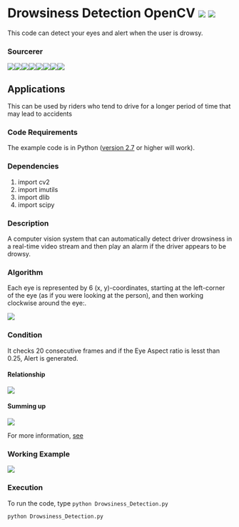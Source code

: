 # Drowsiness Detection OpenCV [![](https://img.shields.io/github/license/sourcerer-io/hall-of-fame.svg?colorB=ff0000)](https://github.com/akshaybahadur21/Drowsiness_Detection/blob/master/LICENSE.txt)  [![](https://img.shields.io/badge/Akshay-Bahadur-brightgreen.svg?colorB=ff0000)](https://akshaybahadur.com)
This code can detect your eyes and alert when the user is drowsy.

### Sourcerer
[![](https://sourcerer.io/fame/akshaybahadur21/akshaybahadur21/Drowsiness_Detection/images/0)](https://sourcerer.io/fame/akshaybahadur21/akshaybahadur21/Drowsiness_Detection/links/0)[![](https://sourcerer.io/fame/akshaybahadur21/akshaybahadur21/Drowsiness_Detection/images/1)](https://sourcerer.io/fame/akshaybahadur21/akshaybahadur21/Drowsiness_Detection/links/1)[![](https://sourcerer.io/fame/akshaybahadur21/akshaybahadur21/Drowsiness_Detection/images/2)](https://sourcerer.io/fame/akshaybahadur21/akshaybahadur21/Drowsiness_Detection/links/2)[![](https://sourcerer.io/fame/akshaybahadur21/akshaybahadur21/Drowsiness_Detection/images/3)](https://sourcerer.io/fame/akshaybahadur21/akshaybahadur21/Drowsiness_Detection/links/3)[![](https://sourcerer.io/fame/akshaybahadur21/akshaybahadur21/Drowsiness_Detection/images/4)](https://sourcerer.io/fame/akshaybahadur21/akshaybahadur21/Drowsiness_Detection/links/4)[![](https://sourcerer.io/fame/akshaybahadur21/akshaybahadur21/Drowsiness_Detection/images/5)](https://sourcerer.io/fame/akshaybahadur21/akshaybahadur21/Drowsiness_Detection/links/5)[![](https://sourcerer.io/fame/akshaybahadur21/akshaybahadur21/Drowsiness_Detection/images/6)](https://sourcerer.io/fame/akshaybahadur21/akshaybahadur21/Drowsiness_Detection/links/6)[![](https://sourcerer.io/fame/akshaybahadur21/akshaybahadur21/Drowsiness_Detection/images/7)](https://sourcerer.io/fame/akshaybahadur21/akshaybahadur21/Drowsiness_Detection/links/7)

## Applications
This can be used by riders who tend to drive for a longer period of time that may lead to accidents


### Code Requirements
The example code is in Python ([version 2.7](https://www.python.org/download/releases/2.7/) or higher will work). 

### Dependencies

1) import cv2
2) import imutils
3) import dlib
4) import scipy


### Description

A computer vision system that can automatically detect driver drowsiness in a real-time video stream and then play an alarm if the driver appears to be drowsy.

### Algorithm

Each eye is represented by 6 (x, y)-coordinates, starting at the left-corner of the eye (as if you were looking at the person), and then working clockwise around the eye:.

<img src="https://github.com/akshaybahadur21/Drowsiness_Detection/blob/master/eye1.jpg">

### Condition

It checks 20 consecutive frames and if the Eye Aspect ratio is lesst than 0.25, Alert is generated.

#### Relationship

<img src="https://github.com/akshaybahadur21/Drowsiness_Detection/blob/master/eye2.png">

#### Summing up

<img src="https://github.com/akshaybahadur21/Drowsiness_Detection/blob/master/eye3.jpg">


For more information, [see](https://www.pyimagesearch.com/2017/05/08/drowsiness-detection-opencv/)

### Working Example

<img src="https://github.com/akshaybahadur21/Drowsiness_Detection/blob/master/drowsy.gif">



### Execution
To run the code, type `python Drowsiness_Detection.py`

```
python Drowsiness_Detection.py
```
